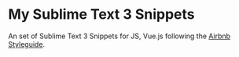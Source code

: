 # My Sublime Text 3 Snippets

An set of Sublime Text 3 Snippets for JS, Vue.js following the [Airbnb Styleguide](https://github.com/airbnb/javascript).

